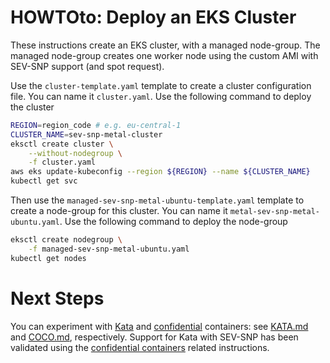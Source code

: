 # HOWTOto: Deploy an EKS Cluster

These instructions create an EKS cluster, with a managed node-group. The managed node-group creates one worker node using the custom AMI with SEV-SNP support (and spot request).

Use the `cluster-template.yaml` template to create a cluster configuration file. You can name it `cluster.yaml`. Use the following command to deploy the cluster
```bash
REGION=region_code # e.g. eu-central-1
CLUSTER_NAME=sev-snp-metal-cluster
eksctl create cluster \
    --without-nodegroup \
    -f cluster.yaml
aws eks update-kubeconfig --region ${REGION} --name ${CLUSTER_NAME}
kubectl get svc
```
Then use the `managed-sev-snp-metal-ubuntu-template.yaml` template to create a node-group for this cluster. You can name it `metal-sev-snp-metal-ubuntu.yaml`. Use the following command to deploy the node-group
```bash
eksctl create nodegroup \
    -f managed-sev-snp-metal-ubuntu.yaml
kubectl get nodes
```

# Next Steps

You can experiment with [Kata](KATA.md) and [confidential](COCO.md) containers: see [KATA.md](KATA.md) and [COCO.md](COCO.md), respectively. Support for Kata with SEV-SNP has been validated using the [confidential containers](COCO.md) related instructions.
